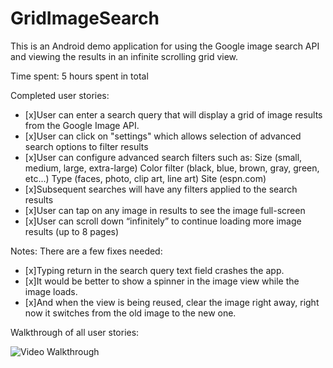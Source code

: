 GridImageSearch
===============

This is an Android demo application for using the Google image search API and viewing the results in an infinite scrolling grid view. 

Time spent: 5 hours spent in total

Completed user stories:
 
  * [x]User can enter a search query that will display a grid of image results from the Google Image API.
  * [x]User can click on "settings" which allows selection of advanced search options to filter results
  * [x]User can configure advanced search filters such as: 
      Size (small, medium, large, extra-large)
      Color filter (black, blue, brown, gray, green, etc...)
      Type (faces, photo, clip art, line art)
      Site (espn.com)
  * [x]Subsequent searches will have any filters applied to the search results
  * [x]User can tap on any image in results to see the image full-screen
  * [x]User can scroll down “infinitely” to continue loading more image results (up to 8 pages)
 
 
Notes:
There are a few fixes needed:
 * [x]Typing return in the search query text field crashes the app.
 * [x]It would be better to show a spinner in the image view while the image loads. 
 * [x]And when the view is being reused, clear the image right away, right now it switches from the old image to the new one.

Walkthrough of all user stories:

![Video Walkthrough](gridImageSearch.gif)
